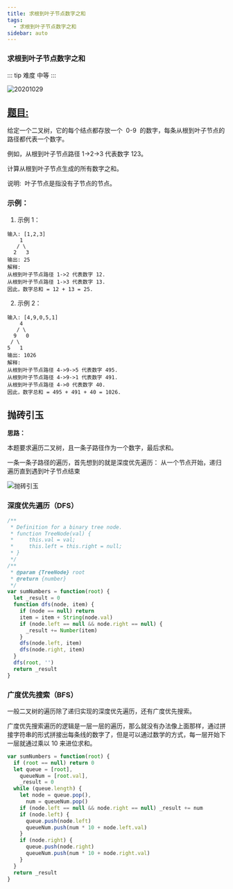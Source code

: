 ```yaml
---
title: 求根到叶子节点数字之和
tags:
  - 求根到叶子节点数字之和
sidebar: auto
---
```


### 求根到叶子节点数字之和

::: tip 难度
中等
:::

![20201029](http://qiniu.gaowenju.com/leecode/banner/20201029.jpg)

## [题目:](https://leetcode-cn.com/problems/sum-root-to-leaf-numbers/)

给定一个二叉树，它的每个结点都存放一个  0-9  的数字，每条从根到叶子节点的路径都代表一个数字。

例如，从根到叶子节点路径 1->2->3 代表数字 123。

计算从根到叶子节点生成的所有数字之和。

说明:  叶子节点是指没有子节点的节点。

### 示例：

1. 示例 1：

```
输入: [1,2,3]
    1
   / \
  2   3
输出: 25
解释:
从根到叶子节点路径 1->2 代表数字 12.
从根到叶子节点路径 1->3 代表数字 13.
因此，数字总和 = 12 + 13 = 25.
```

2. 示例 2：

```
输入: [4,9,0,5,1]
    4
   / \
  9   0
 / \
5   1
输出: 1026
解释:
从根到叶子节点路径 4->9->5 代表数字 495.
从根到叶子节点路径 4->9->1 代表数字 491.
从根到叶子节点路径 4->0 代表数字 40.
因此，数字总和 = 495 + 491 + 40 = 1026.
```

## 抛砖引玉

**思路：**

本题要求遍历二叉树，且一条子路径作为一个数字，最后求和。

一条一条子路径的遍历，首先想到的就是深度优先遍历：
从一个节点开始，递归遍历直到遇到叶子节点结束

![抛砖引玉](http://qiniu.gaowenju.com/leecode/20201029.png)

### 深度优先遍历（DFS）

```javascript
/**
 * Definition for a binary tree node.
 * function TreeNode(val) {
 *     this.val = val;
 *     this.left = this.right = null;
 * }
 */
/**
 * @param {TreeNode} root
 * @return {number}
 */
var sumNumbers = function(root) {
  let _result = 0
  function dfs(node, item) {
    if (node == null) return
    item = item + String(node.val)
    if (node.left == null && node.right == null) {
      _result += Number(item)
    }
    dfs(node.left, item)
    dfs(node.right, item)
  }
  dfs(root, '')
  return _result
}
```

### 广度优先搜索（BFS）

一般二叉树的遍历除了递归实现的深度优先遍历，还有广度优先搜索。

广度优先搜索遍历的逻辑是一层一层的遍历，那么就没有办法像上面那样，通过拼接字符串的形式拼接出每条线的数字了，但是可以通过数学的方式，每一层开始下一层就通过乘以 10 来进位求和。

```javascript
var sumNumbers = function(root) {
  if (root == null) return 0
  let queue = [root],
    queueNum = [root.val],
    _result = 0
  while (queue.length) {
    let node = queue.pop(),
      num = queueNum.pop()
    if (node.left == null && node.right == null) _result += num
    if (node.left) {
      queue.push(node.left)
      queueNum.push(num * 10 + node.left.val)
    }
    if (node.right) {
      queue.push(node.right)
      queueNum.push(num * 10 + node.right.val)
    }
  }
  return _result
}
```
